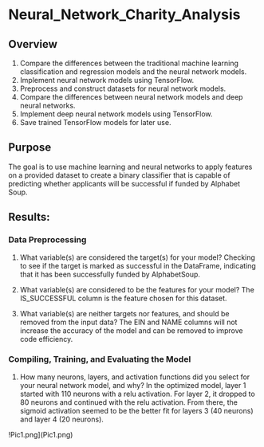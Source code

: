 # Neural_Network_Charity_Analysis


## Overview

1. Compare the differences between the traditional machine learning classification and regression models and the neural network models.
2. Implement neural network models using TensorFlow.
3. Preprocess and construct datasets for neural network models.
4. Compare the differences between neural network models and deep neural networks.
5. Implement deep neural network models using TensorFlow.
6. Save trained TensorFlow models for later use.


## Purpose

The goal is to use machine learning and neural networks to apply features on a provided dataset to create a binary classifier that is capable of predicting whether applicants will be successful if funded by Alphabet Soup.


## Results:

### Data Preprocessing

1. What variable(s) are considered the target(s) for your model?
Checking to see if the target is marked as successful in the DataFrame, indicating that it has been successfully funded by AlphabetSoup.

2. What variable(s) are considered to be the features for your model?
The IS_SUCCESSFUL column is the feature chosen for this dataset.

3. What variable(s) are neither targets nor features, and should be removed from the input data?
The EIN and NAME columns will not increase the accuracy of the model and can be removed to improve code efficiency.

### Compiling, Training, and Evaluating the Model

1. How many neurons, layers, and activation functions did you select for your neural network model, and why?
In the optimized model, layer 1 started with 110 neurons with a relu activation. For layer 2, it dropped to 80 neurons and continued with the relu activation. From there, the sigmoid activation seemed to be the better fit for layers 3 (40 neurons) and layer 4 (20 neurons).

!Pic1.png](Pic1.png)
